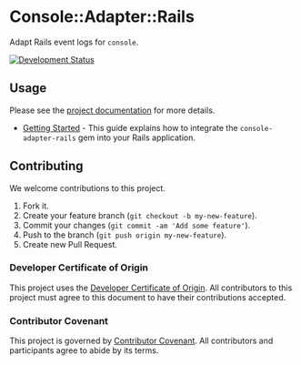 # Console::Adapter::Rails

Adapt Rails event logs for `console`.

[![Development
Status](https://github.com/socketry/console-adapter-rails/workflows/Test/badge.svg)](https://github.com/socketry/console-adapter-rails/actions?workflow=Test)

## Usage

Please see the [project documentation](https://socketry.github.io/console-adapter-rails) for more details.

  - [Getting Started](https://github.com/socketry/console-adapter-railsguides/getting-started/index) - This guide
    explains how to integrate the `console-adapter-rails` gem into your Rails application.

## Contributing

We welcome contributions to this project.

1.  Fork it.
2.  Create your feature branch (`git checkout -b my-new-feature`).
3.  Commit your changes (`git commit -am 'Add some feature'`).
4.  Push to the branch (`git push origin my-new-feature`).
5.  Create new Pull Request.

### Developer Certificate of Origin

This project uses the [Developer Certificate of Origin](https://developercertificate.org/). All contributors to this
project must agree to this document to have their contributions accepted.

### Contributor Covenant

This project is governed by [Contributor Covenant](https://www.contributor-covenant.org/). All contributors and
participants agree to abide by its terms.
